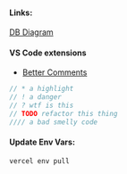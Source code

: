 #### Links:

[DB Diagram](https://drawsql.app/coriander/diagrams/bookhub#)

#### VS Code extensions

- [Better Comments](https://github.com/aaron-bond/better-comments)

```javascript
// * a highlight
// ! a danger
// ? wtf is this
// TODO refactor this thing
//// a bad smelly code
```

#### Update Env Vars:

```bash
vercel env pull
```
